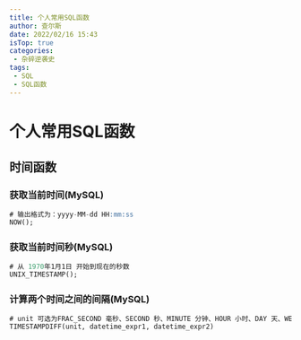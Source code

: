 ```yaml
---
title: 个人常用SQL函数
author: 查尔斯
date: 2022/02/16 15:43
isTop: true
categories:
 - 杂碎逆袭史
tags:
 - SQL
 - SQL函数
---
```


# 个人常用SQL函数

## 时间函数

### 获取当前时间(MySQL)

```sql
# 输出格式为：yyyy-MM-dd HH:mm:ss
NOW();
```

### 获取当前时间秒(MySQL)

```sql
# 从 1970年1月1日 开始到现在的秒数
UNIX_TIMESTAMP();
```

### 计算两个时间之间的间隔(MySQL)

```sql
# unit 可选为FRAC_SECOND 毫秒、SECOND 秒、MINUTE 分钟、HOUR 小时、DAY 天、WEEK 星期、MONTH 月、QUARTER 季度、YEAR 年
TIMESTAMPDIFF(unit, datetime_expr1, datetime_expr2)
```

